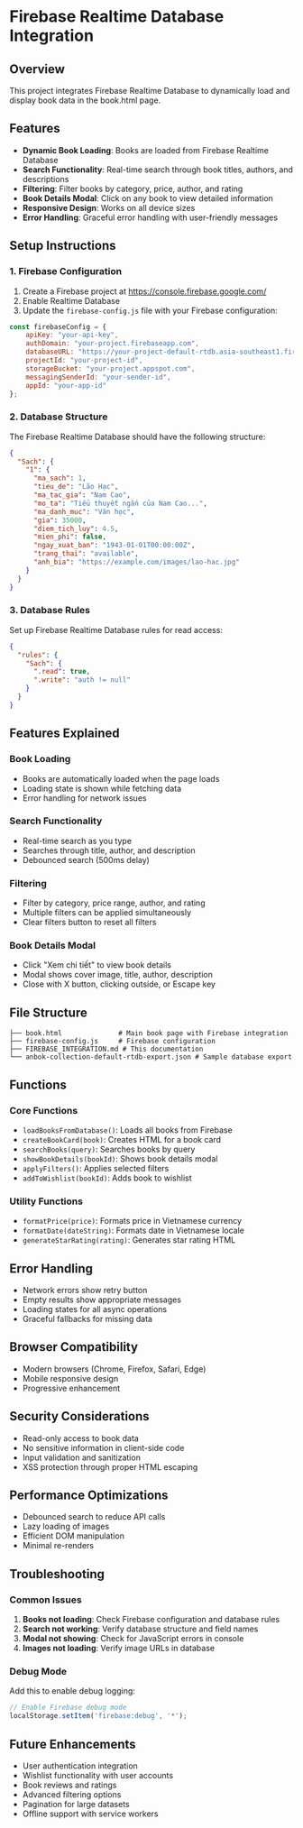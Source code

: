 # Firebase Realtime Database Integration

## Overview
This project integrates Firebase Realtime Database to dynamically load and display book data in the book.html page.

## Features
- **Dynamic Book Loading**: Books are loaded from Firebase Realtime Database
- **Search Functionality**: Real-time search through book titles, authors, and descriptions
- **Filtering**: Filter books by category, price, author, and rating
- **Book Details Modal**: Click on any book to view detailed information
- **Responsive Design**: Works on all device sizes
- **Error Handling**: Graceful error handling with user-friendly messages

## Setup Instructions

### 1. Firebase Configuration
1. Create a Firebase project at https://console.firebase.google.com/
2. Enable Realtime Database
3. Update the `firebase-config.js` file with your Firebase configuration:

```javascript
const firebaseConfig = {
    apiKey: "your-api-key",
    authDomain: "your-project.firebaseapp.com",
    databaseURL: "https://your-project-default-rtdb.asia-southeast1.firebasedatabase.app",
    projectId: "your-project-id",
    storageBucket: "your-project.appspot.com",
    messagingSenderId: "your-sender-id",
    appId: "your-app-id"
};
```

### 2. Database Structure
The Firebase Realtime Database should have the following structure:

```json
{
  "Sach": {
    "1": {
      "ma_sach": 1,
      "tieu_de": "Lão Hạc",
      "ma_tac_gia": "Nam Cao",
      "mo_ta": "Tiểu thuyết ngắn của Nam Cao...",
      "ma_danh_muc": "Văn học",
      "gia": 35000,
      "diem_tich_luy": 4.5,
      "mien_phi": false,
      "ngay_xuat_ban": "1943-01-01T00:00:00Z",
      "trang_thai": "available",
      "anh_bia": "https://example.com/images/lao-hac.jpg"
    }
  }
}
```

### 3. Database Rules
Set up Firebase Realtime Database rules for read access:

```json
{
  "rules": {
    "Sach": {
      ".read": true,
      ".write": "auth != null"
    }
  }
}
```

## Features Explained

### Book Loading
- Books are automatically loaded when the page loads
- Loading state is shown while fetching data
- Error handling for network issues

### Search Functionality
- Real-time search as you type
- Searches through title, author, and description
- Debounced search (500ms delay)

### Filtering
- Filter by category, price range, author, and rating
- Multiple filters can be applied simultaneously
- Clear filters button to reset all filters

### Book Details Modal
- Click "Xem chi tiết" to view book details
- Modal shows cover image, title, author, description
- Close with X button, clicking outside, or Escape key

## File Structure
```
├── book.html              # Main book page with Firebase integration
├── firebase-config.js     # Firebase configuration
├── FIREBASE_INTEGRATION.md # This documentation
└── anbok-collection-default-rtdb-export.json # Sample database export
```

## Functions

### Core Functions
- `loadBooksFromDatabase()`: Loads all books from Firebase
- `createBookCard(book)`: Creates HTML for a book card
- `searchBooks(query)`: Searches books by query
- `showBookDetails(bookId)`: Shows book details modal
- `applyFilters()`: Applies selected filters
- `addToWishlist(bookId)`: Adds book to wishlist

### Utility Functions
- `formatPrice(price)`: Formats price in Vietnamese currency
- `formatDate(dateString)`: Formats date in Vietnamese locale
- `generateStarRating(rating)`: Generates star rating HTML

## Error Handling
- Network errors show retry button
- Empty results show appropriate messages
- Loading states for all async operations
- Graceful fallbacks for missing data

## Browser Compatibility
- Modern browsers (Chrome, Firefox, Safari, Edge)
- Mobile responsive design
- Progressive enhancement

## Security Considerations
- Read-only access to book data
- No sensitive information in client-side code
- Input validation and sanitization
- XSS protection through proper HTML escaping

## Performance Optimizations
- Debounced search to reduce API calls
- Lazy loading of images
- Efficient DOM manipulation
- Minimal re-renders

## Troubleshooting

### Common Issues
1. **Books not loading**: Check Firebase configuration and database rules
2. **Search not working**: Verify database structure and field names
3. **Modal not showing**: Check for JavaScript errors in console
4. **Images not loading**: Verify image URLs in database

### Debug Mode
Add this to enable debug logging:
```javascript
// Enable Firebase debug mode
localStorage.setItem('firebase:debug', '*');
```

## Future Enhancements
- User authentication integration
- Wishlist functionality with user accounts
- Book reviews and ratings
- Advanced filtering options
- Pagination for large datasets
- Offline support with service workers 